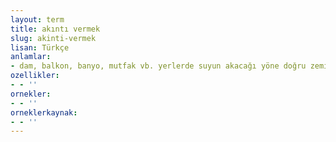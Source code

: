 ```yaml
---
layout: term
title: akıntı vermek
slug: akinti-vermek
lisan: Türkçe
anlamlar:
- dam, balkon, banyo, mutfak vb. yerlerde suyun akacağı yöne doğru zemine eğim kazandırmak
ozellikler:
- - ''
ornekler:
- - ''
orneklerkaynak:
- - ''
---
```

